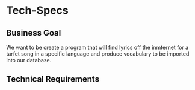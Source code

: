# Tech-Specs

## Business Goal
We want to be create a program that will find lyrics off the inmternet for a tarfet song in a specific language and produce vocabulary to be imported into our database.

## Technical Requirements